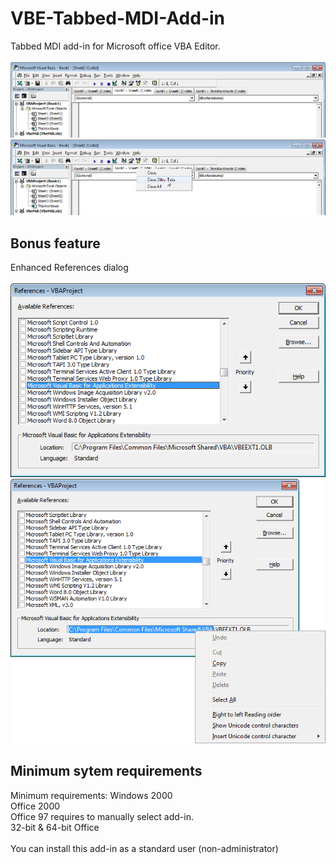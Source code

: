 # VBE-Tabbed-MDI-Add-in
Tabbed MDI add-in for Microsoft office VBA Editor.<br>
<br>
![alt text](https://github.com/T800G/VBE-Tabbed-MDI-Add-in/blob/master/1.png)<br>
![alt text](https://github.com/T800G/VBE-Tabbed-MDI-Add-in/blob/master/2.png)<br>

## Bonus feature
Enhanced References dialog<br>
<br>
![alt text](https://github.com/T800G/VBE-Tabbed-MDI-Add-in/blob/master/3.png)<br>
![alt text](https://github.com/T800G/VBE-Tabbed-MDI-Add-in/blob/master/4.png)<br>

## Minimum sytem requirements
Minimum requirements:
Windows 2000<br>
Office 2000<br>
Office 97 requires to manually select add-in.<br>
32-bit & 64-bit Office<br>
<br>
You can install this add-in as a standard user (non-administrator)
